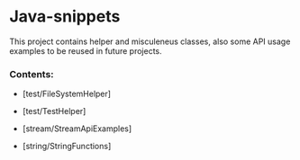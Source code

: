 # Java-snippets

This project contains helper and misculeneus classes, also some API usage examples to be reused in future projects.

### Contents:

* [test/FileSystemHelper]

* [test/TestHelper]

* [stream/StreamApiExamples]

* [string/StringFunctions]




   [FileSystemHelper]: <https://github.com/MaxNevermind/Java-snippets/blob/master/src/main/java/org/maxkons/java_snippets/test/FileSystemHelper.java>
   [TestHelper]: <https://github.com/MaxNevermind/Java-snippets/blob/master/src/main/java/org/maxkons/java_snippets/test/TestHelper.java>
   [StreamApiExamples]: <https://github.com/MaxNevermind/Java-snippets/blob/master/src/main/java/org/maxkons/java_snippets/stream/StreamApiExamples.java>
   [StringFunctions]: <https://github.com/MaxNevermind/Java-snippets/blob/master/src/main/java/org/maxkons/java_snippets/string/StringFunctions.java>
